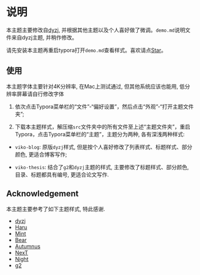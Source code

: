 
# 说明

本主题主要修改自[dyzj](https://github.com/muggledy/typora-dyzj-theme), 并根据其他主题以及个人喜好做了微调。`demo.md`说明文件来自dyzj主题, 并稍作修改。

请先安装本主题再重启typora打开`demo.md`查看样式。喜欢请点[Star](https://github.com/WeiViming/typora-viko-theme/blob/main/demo.md#star)。

## 使用
本主题字体主要针对4K分辨率, 在Mac上测试通过, 但其他系统应该也能用, 低分辨率屏幕请自行修改字体

1. 依次点击Typora菜单栏的“文件”-“偏好设置”，然后点击“外观”-“打开主题文件夹”;

2. 下载本主题样式，解压缩`src`文件夹中的所有文件至上述“主题文件夹”，重启Typora，点击Typora菜单栏的“主题”，主题分为两种, 各有深浅两种样式:

- `viko-blog`: 原版`dyzj`样式, 但是按个人喜好修改了列表样式、标题样式、部分颜色, 更适合博客写作;

- `viko-thesis`: 结合了`g2`和`dyzj`主题的样式, 主要修改了标题样式、部分颜色, 目录、标题都具有编号, 更适合论文写作.

## Acknowledgement

本主题主要参考了如下主题样式, 特此感谢. 


- [dyzj](https://github.com/muggledy/typora-dyzj-theme)
- [Haru](https://github.com/LSTM-Kirigaya/typora-haru-theme)
- [Mint](https://github.com/Y1chenYao/typora-mint-theme)
- [Bear](https://github.com/imageslr/typora-theme-bear)
- [Autumnus](https://github.com/Soanguy/typora-theme-autumnus)
- [NexT](https://github.com/BillChen2K/typora-theme-next)
- [Night](https://github.com/typora/typora-default-themes)
- [g2](https://github.com/Theigrams/My-Typora-Themes)
